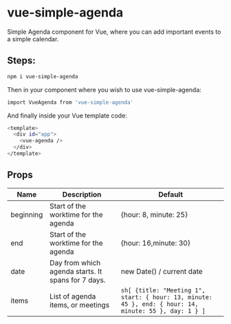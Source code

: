 # vue-simple-agenda
Simple Agenda component for Vue, where you can add important events to a simple calendar.

## Steps:
```sh
npm i vue-simple-agenda
```
Then in your component where you wish to use vue-simple-agenda:
```sh
import VueAgenda from 'vue-simple-agenda'
```
And finally inside your Vue template code:
```sh
<template>
  <div id="app">
    <vue-agenda />
  </div>
</template>
```

## Props
| Name | Description | Default |
| ------ | ------ | ------ |
| beginning | Start of the worktime for the agenda | {hour: 8, minute: 25} |
| end | Start of the worktime for the agenda | {hour: 16,minute: 30} |
| date | Day from which agenda starts. It spans for 7 days. | new Date() / current date |
| items | List of agenda items, or meetings | ```sh[ {title: "Meeting 1", start: { hour: 13, minute: 45 }, end: { hour: 14, minute: 55 }, day: 1 } ]``` |


